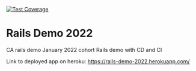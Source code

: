 [![Test Coverage](https://api.codeclimate.com/v1/badges/7e4e893b4a596b77a585/test_coverage)](https://codeclimate.com/github/maxarvid/rails_demo_2022/test_coverage)

# Rails Demo 2022

CA rails demo January 2022 cohort Rails demo with CD and CI

Link to deployed app on heroku: https://rails-demo-2022.herokuapp.com/